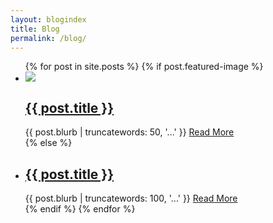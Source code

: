 ```yaml
---
layout: blogindex
title: Blog
permalink: /blog/
---
```


<ul class="posts">
	{% for post in site.posts %}
		{% if post.featured-image %}
			<li class="featured-img">
				<img class="thumbnail" src="{{ post.featured-image }}">
				<h2>
					<a href="{{ post.url | prepend: site.baseurl }}">{{ post.title }}</a>
				</h2>
				<span>{{ post.blurb | truncatewords: 50, '...' }} <a href="{{ post.url | prepend: site.baseurl }}">Read More</a></span>
			</li>
		{% else %}
			<li class="no-img">
				<h2>
					<a href="{{ post.url | prepend: site.baseurl }}">{{ post.title }}</a>
				</h2>
				<span>{{ post.blurb | truncatewords: 100, '...' }} <a href="{{ post.url | prepend: site.baseurl }}">Read More</a></span>
			</li>
		{% endif %}
	{% endfor %}
</ul>